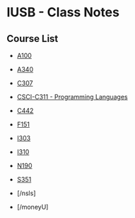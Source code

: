 # IUSB - Class Notes

## Course List

* [A100](/a100)
  
* [A340](/a340)


* [C307](/c307)
* [CSCI-C311 - Programming Languages](/c311)
* [C442](/c442)

* [F151](/f151)

* [I303](/i303)
* [I310](/i310)
  
* [N190](/n190)
* [S351](/s351)

* [/nsls]
* [/moneyU]
